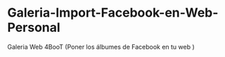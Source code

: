 Galeria-Import-Facebook-en-Web-Personal
=======================================

Galeria Web 4BooT (Poner los álbumes de Facebook en tu web )

